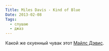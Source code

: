 ```yaml
---
Title: Miles Davis - Kind of Blue
Date: 2013-02-08
Tags:
  - слушаю
  - джаз
---
```


Какой же охуенный чувак этот [Майлс Дэвис][1].

[1]: https://www.discogs.com/master/5460-Miles-Davis-Kind-Of-Blue